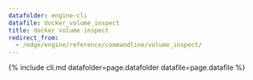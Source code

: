 ```yaml
---
datafolder: engine-cli
datafile: docker_volume_inspect
title: docker volume inspect
redirect_from:
  - /edge/engine/reference/commandline/volume_inspect/
---
```


<!--
Sorry, but the contents of this page are automatically generated from
Docker's source code. If you want to suggest a change to the text that appears
here, you'll need to find the string by searching this repo:

https://github.com/docker/cli
-->

{% include cli.md datafolder=page.datafolder datafile=page.datafile %}
